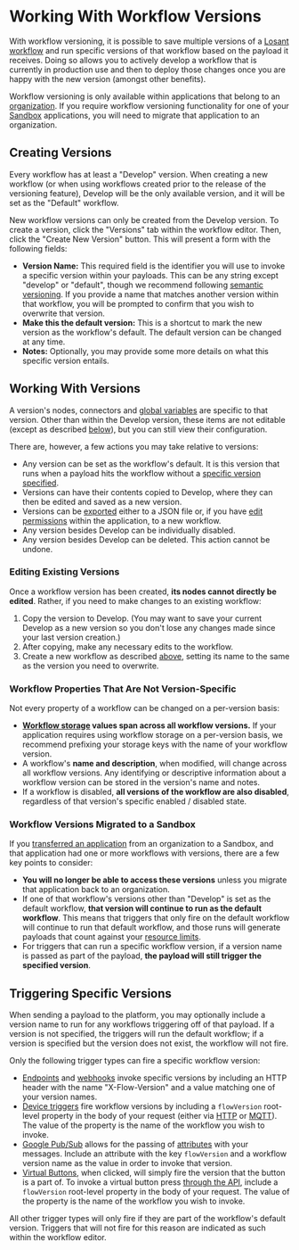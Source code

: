 # Working With Workflow Versions

With workflow versioning, it is possible to save multiple versions of a [Losant workflow](/workflows/overview/) and run specific versions of that workflow based on the payload it receives. Doing so allows you to actively develop a workflow that is currently in production use and then to deploy those changes once you are happy with the new version (amongst other benefits).

Workflow versioning is only available within applications that belong to an [organization](/organizations/overview/). If you require workflow versioning functionality for one of your [Sandbox](/user-accounts/sandbox/) applications, you will need to migrate that application to an organization.

## Creating Versions

Every workflow has at least a "Develop" version. When creating a new workflow (or when using workflows created prior to the release of the versioning feature), Develop will be the only available version, and it will be set as the "Default" workflow.

New workflow versions can only be created from the Develop version. To create a version, click the "Versions" tab within the workflow editor. Then, click the "Create New Version" button. This will present a form with the following fields:

*   **Version Name:** This required field is the identifier you will use to invoke a specific version within your payloads. This can be any string except "develop" or "default", though we recommend following [semantic versioning](http://semver.org/). If you provide a name that matches another version within that workflow, you will be prompted to confirm that you wish to overwrite that version.
*   **Make this the default version:** This is a shortcut to mark the new version as the workflow's default. The default version can be changed at any time.
*   **Notes:** Optionally, you may provide some more details on what this specific version entails.

## Working With Versions

A version's nodes, connectors and [global variables](/workflows/overview/#workflow-globals) are specific to that version. Other than within the Develop version, these items are not editable (except as described [below](#editing-existing-versions)), but you can still view their configuration.

There are, however, a few actions you may take relative to versions:

*   Any version can be set as the workflow's default. It is this version that runs when a payload hits the workflow without a [specific version specified](#triggering-specific-versions).
*   Versions can have their contents copied to Develop, where they can then be edited and saved as a new version.
*   Versions can be [exported](/workflows/overview/#import-export) either to a JSON file or, if you have [edit permissions](/organizations/members/#member-roles) within the application, to a new workflow.
*   Any version besides Develop can be individually disabled.
*   Any version besides Develop can be deleted. This action cannot be undone.

### Editing Existing Versions

Once a workflow version has been created, **its nodes cannot directly be edited**. Rather, if you need to make changes to an existing workflow:

1.   Copy the version to Develop. (You may want to save your current Develop as a new version so you don't lose any changes made since your last version creation.)
2.   After copying, make any necessary edits to the workflow.
3.   Create a new workflow as described [above](#creating-versions), setting its name to the same as the version you need to overwrite.

### Workflow Properties That Are Not Version-Specific

Not every property of a workflow can be changed on a per-version basis:

*   **[Workflow storage](/workflows/overview/#workflow-storage) values span across all workflow versions.** If your application requires using workflow storage on a per-version basis, we recommend prefixing your storage keys with the name of your workflow version.
*   A workflow's **name and description**, when modified, will change across all workflow versions. Any identifying or descriptive information about a workflow version can be stored in the version's name and notes.
*   If a workflow is disabled, **all versions of the workflow are also disabled**, regardless of that version's specific enabled / disabled state.

### Workflow Versions Migrated to a Sandbox

If you [transferred an application](/organizations/transferring-resources/) from an organization to a Sandbox, and that application had one or more workflows with versions, there are a few key points to consider:

*   **You will no longer be able to access these versions** unless you migrate that application back to an organization.
*   If one of that workflow's versions other than "Develop" is set as the default workflow, **that version will continue to run as the default workflow**. This means that triggers that only fire on the default workflow will continue to run that default workflow, and those runs will generate payloads that count against your [resource limits](/organizations/resource-limits/).
*   For triggers that can run a specific workflow version, if a version name is passed as part of the payload, **the payload will still trigger the specified version**.

## Triggering Specific Versions

When sending a payload to the platform, you may optionally include a version name to run for any workflows triggering off of that payload. If a version is not specified, the triggers will run the default workflow; if a version is specified but the version does not exist, the workflow will not fire.

Only the following trigger types can fire a specific workflow version:

*   [Endpoints](/workflows/triggers/endpoint/) and [webhooks](/workflows/triggers/webhook/) invoke specific versions by including an HTTP header with the name "X-Flow-Version" and a value matching one of your version names.
*   [Device triggers](/workflows/triggers/device/) fire workflow versions by including a `flowVersion` root-level property in the body of your request (either via [HTTP](/rest-api/device/#send-state) or [MQTT](/mqtt/overview/#publishing-device-state)). The value of the property is the name of the workflow you wish to invoke.
*   [Google Pub/Sub](/workflows/triggers/google-pub-sub/) allows for the passing of [attributes](https://cloud.google.com/pubsub/docs/publisher) with your messages. Include an attribute with the key `flowVersion` and a workflow version name as the value in order to invoke that version.
*   [Virtual Buttons](/workflows/triggers/virtual-button/), when clicked, will simply fire the version that the button is a part of. To invoke a virtual button press [through the API](/rest-api/flow/#press-virtual-button), include a `flowVersion` root-level property in the body of your request. The value of the property is the name of the workflow you wish to invoke.

All other trigger types will only fire if they are part of the workflow's default version. Triggers that will not fire for this reason are indicated as such within the workflow editor.
